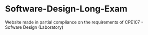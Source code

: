 # Software-Design-Long-Exam
Website made in partial compliance on the requirements of CPE107 - Sofware Design (Laboratory)
